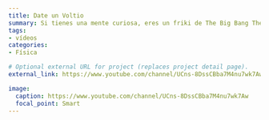 ```yaml
---
title: Date un Voltio
summary: Si tienes una mente curiosa, eres un friki de The Big Bang Theory  o quieres aprender Física y resolver tus dudas sobre esta materia, ¡este es tu canal!
tags:
- vídeos
categories: 
- Física

# Optional external URL for project (replaces project detail page).
external_link: https://www.youtube.com/channel/UCns-8DssCBba7M4nu7wk7Aw

image:
  caption: https://www.youtube.com/channel/UCns-8DssCBba7M4nu7wk7Aw
  focal_point: Smart
---
```

